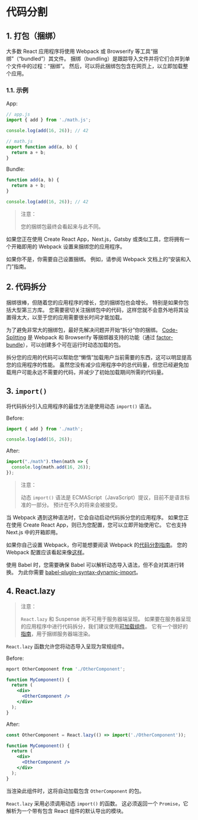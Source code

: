 # 代码分割

## 1. 打包（捆绑）

大多数 React 应用程序将使用 Webpack 或 Browserify 等工具“捆绑”（“bundled”）其文件。 捆绑（bundling）是跟踪导入文件并将它们合并到单个文件中的过程：“捆绑”。 然后，可以将此捆绑包包含在网页上，以立即加载整个应用。

### 1.1. 示例

App:

```jsx
// app.js
import { add } from './math.js';

console.log(add(16, 26)); // 42
```

```jsx
// math.js
export function add(a, b) {
  return a + b;
}
```

Bundle:

```jsx
function add(a, b) {
  return a + b;
}

console.log(add(16, 26)); // 42
```

>注意：
>
>您的捆绑包最终会看起来与此不同。

如果您正在使用 Create React App，Next.js，Gatsby 或类似工具，您将拥有一个开箱即用的 Webpack 设置来捆绑您的应用程序。

如果你不是，你需要自己设置捆绑。 例如，请参阅 Webpack 文档上的“安装和入门”指南。

## 2. 代码拆分

捆绑很棒，但随着您的应用程序的增长，您的捆绑包也会增长。 特别是如果你包括大型第三方库。 您需要密切关注捆绑包中的代码，这样您就不会意外地将其设置得太大，以至于您的应用需要很长时间才能加载。

为了避免非常大的捆绑包，最好先解决问题并开始“拆分”你的捆绑。 [Code-Splitting](https://webpack.js.org/guides/code-splitting/) 是 Webpack 和 Browserify 等捆绑器支持的功能（通过 [factor-bundle](https://github.com/browserify/factor-bundle)），可以创建多个可在运行时动态加载的包。

拆分您的应用的代码可以帮助您“懒惰”加载用户当前需要的东西，这可以明显提高您的应用程序的性能。 虽然您没有减少应用程序中的总代码量，但您已经避免加载用户可能永远不需要的代码，并减少了初始加载期间所需的代码量。

## 3. `import()`

将代码拆分引入应用程序的最佳方法是使用动态 `import()` 语法。

Before:

```jsx
import { add } from './math';

console.log(add(16, 26));
```

After:

```jsx
import("./math").then(math => {
  console.log(math.add(16, 26));
});
```

>注意：
>
>动态 `import()` 语法是 ECMAScript（JavaScript）提议，目前不是语言标准的一部分。 预计在不久的将来会被接受。

当 Webpack 遇到这种语法时，它会自动启动代码拆分您的应用程序。 如果您正在使用 Create React App，则已为您配置，您可以立即开始使用它。 它也支持 Next.js 中的开箱即用。

如果你自己设置 Webpack，你可能想要阅读 Webpack 的[代码分割指南](https://webpack.js.org/guides/code-splitting/)。 您的 Webpack 配置应该看起来像[这样](https://gist.github.com/gaearon/ca6e803f5c604d37468b0091d9959269)。

使用 Babel 时，您需要确保 Babel 可以解析动态导入语法，但不会对其进行转换。 为此你需要 [babel-plugin-syntax-dynamic-import](https://yarnpkg.com/en/package/babel-plugin-syntax-dynamic-import)。

## 4. React.lazy

>注意：
>
>`React.lazy` 和 Suspense 尚不可用于服务器端呈现。 如果要在服务器呈现的应用程序中进行代码拆分，我们建议使用[可加载组件](https://github.com/smooth-code/loadable-components)。 它有一个很好的[指南](https://github.com/smooth-code/loadable-components/blob/master/packages/server/README.md)，用于捆绑服务器端渲染。

`React.lazy` 函数允许您将动态导入呈现为常规组件。

Before:

```jsx
mport OtherComponent from './OtherComponent';

function MyComponent() {
  return (
    <div>
      <OtherComponent />
    </div>
  );
}
```

After:

```jsx
const OtherComponent = React.lazy(() => import('./OtherComponent'));

function MyComponent() {
  return (
    <div>
      <OtherComponent />
    </div>
  );
}
```

当渲染此组件时，这将自动加载包含 `OtherComponent` 的包。

`React.lazy` 采用必须调用动态 `import()` 的函数。 这必须返回一个 `Promise`，它解析为一个带有包含 React 组件的默认导出的模块。
